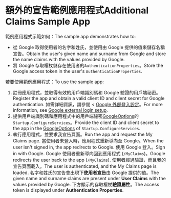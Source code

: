 # <a name="additional-claims-sample-app"></a><span data-ttu-id="7d2db-101">額外的宣告範例應用程式</span><span class="sxs-lookup"><span data-stu-id="7d2db-101">Additional Claims Sample App</span></span>

<span data-ttu-id="7d2db-102">範例應用程式示範如何：</span><span class="sxs-lookup"><span data-stu-id="7d2db-102">The sample app demonstrates how to:</span></span>

* <span data-ttu-id="7d2db-103">從 Google 取得使用者的名字和姓氏，並使用由 Google 提供的值來儲存名稱宣告。</span><span class="sxs-lookup"><span data-stu-id="7d2db-103">Obtain the user's given name and surname from Google and store the name claims with the values provided by Google.</span></span>
* <span data-ttu-id="7d2db-104">將 Google 存取權杖儲存在使用者的`AuthenticationProperties`。</span><span class="sxs-lookup"><span data-stu-id="7d2db-104">Store the Google access token in the user's `AuthenticationProperties`.</span></span>

<span data-ttu-id="7d2db-105">若要使用範例應用程式：</span><span class="sxs-lookup"><span data-stu-id="7d2db-105">To use the sample app:</span></span>

1. <span data-ttu-id="7d2db-106">註冊應用程式，並取得有效的用戶端識別碼和 Google 驗證的用戶端祕密。</span><span class="sxs-lookup"><span data-stu-id="7d2db-106">Register the app and obtain a valid client ID and client secret for Google authentication.</span></span> <span data-ttu-id="7d2db-107">如需詳細資訊，請參閱 < [Google 外部登入設定](https://docs.microsoft.com/aspnet/core/security/authentication/social/google-logins)。</span><span class="sxs-lookup"><span data-stu-id="7d2db-107">For more information, see [Google external login setup](https://docs.microsoft.com/aspnet/core/security/authentication/social/google-logins).</span></span>
1. <span data-ttu-id="7d2db-108">提供用戶端識別碼和應用程式中的用戶端祕密[GoogleOptions](https://docs.microsoft.com/dotnet/api/microsoft.aspnetcore.authentication.google.googleoptions)的`Startup.ConfigureServices`。</span><span class="sxs-lookup"><span data-stu-id="7d2db-108">Provide the client ID and client secret to the app in the [GoogleOptions](https://docs.microsoft.com/dotnet/api/microsoft.aspnetcore.authentication.google.googleoptions) of `Startup.ConfigureServices`.</span></span>
1. <span data-ttu-id="7d2db-109">執行應用程式，並要求我宣告頁面。</span><span class="sxs-lookup"><span data-stu-id="7d2db-109">Run the app and request the My Claims page.</span></span> <span data-ttu-id="7d2db-110">當使用者未登入時，應用程式重新導向至 Google。</span><span class="sxs-lookup"><span data-stu-id="7d2db-110">When the user isn't signed in, the app redirects to Google.</span></span> <span data-ttu-id="7d2db-111">使用 Google 登入。</span><span class="sxs-lookup"><span data-stu-id="7d2db-111">Sign in with Google.</span></span> <span data-ttu-id="7d2db-112">Google 使用者重新導向回到應用程式 (`/MyClaims`)。</span><span class="sxs-lookup"><span data-stu-id="7d2db-112">Google redirects the user back to the app (`/MyClaims`).</span></span> <span data-ttu-id="7d2db-113">使用者經過驗證，而且我的宣告頁面載入。</span><span class="sxs-lookup"><span data-stu-id="7d2db-113">The user is authenticated, and the My Claims page is loaded.</span></span> <span data-ttu-id="7d2db-114">名字和姓氏的宣告會出現下**使用者宣告**由 Google 提供的值。</span><span class="sxs-lookup"><span data-stu-id="7d2db-114">The given name and surname claims are present under **User Claims** with the values provided by Google.</span></span> <span data-ttu-id="7d2db-115">下方顯示的存取權杖**驗證屬性**。</span><span class="sxs-lookup"><span data-stu-id="7d2db-115">The access token is displayed under **Authentication Properties**.</span></span>

